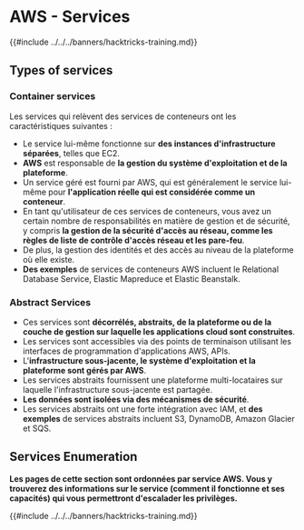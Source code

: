 # AWS - Services

{{#include ../../../banners/hacktricks-training.md}}

## Types of services

### Container services

Les services qui relèvent des services de conteneurs ont les caractéristiques suivantes :

- Le service lui-même fonctionne sur **des instances d'infrastructure séparées**, telles que EC2.
- **AWS** est responsable de **la gestion du système d'exploitation et de la plateforme**.
- Un service géré est fourni par AWS, qui est généralement le service lui-même pour **l'application réelle qui est considérée comme un conteneur**.
- En tant qu'utilisateur de ces services de conteneurs, vous avez un certain nombre de responsabilités en matière de gestion et de sécurité, y compris **la gestion de la sécurité d'accès au réseau, comme les règles de liste de contrôle d'accès réseau et les pare-feu**.
- De plus, la gestion des identités et des accès au niveau de la plateforme où elle existe.
- **Des exemples** de services de conteneurs AWS incluent le Relational Database Service, Elastic Mapreduce et Elastic Beanstalk.

### Abstract Services

- Ces services sont **décorrélés, abstraits, de la plateforme ou de la couche de gestion sur laquelle les applications cloud sont construites**.
- Les services sont accessibles via des points de terminaison utilisant les interfaces de programmation d'applications AWS, APIs.
- L'**infrastructure sous-jacente, le système d'exploitation et la plateforme sont gérés par AWS**.
- Les services abstraits fournissent une plateforme multi-locataires sur laquelle l'infrastructure sous-jacente est partagée.
- **Les données sont isolées via des mécanismes de sécurité**.
- Les services abstraits ont une forte intégration avec IAM, et **des exemples** de services abstraits incluent S3, DynamoDB, Amazon Glacier et SQS.

## Services Enumeration

**Les pages de cette section sont ordonnées par service AWS. Vous y trouverez des informations sur le service (comment il fonctionne et ses capacités) qui vous permettront d'escalader les privilèges.**

{{#include ../../../banners/hacktricks-training.md}}
